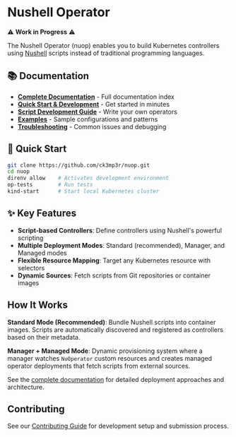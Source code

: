 # Nushell Operator

⚠️ **Work in Progress** ⚠️

The Nushell Operator (nuop) enables you to build Kubernetes controllers using [Nushell](https://www.nushell.sh/) scripts instead of traditional programming languages.

## 📚 Documentation

- **[Complete Documentation](docs/README.md)** - Full documentation index
- **[Quick Start & Development](docs/DEVELOPMENT.md)** - Get started in minutes
- **[Script Development Guide](docs/SCRIPT-DEVELOPMENT.md)** - Write your own operators
- **[Examples](examples/README.md)** - Sample configurations and patterns
- **[Troubleshooting](docs/TROUBLESHOOTING.md)** - Common issues and debugging

## 🚀 Quick Start

```bash
git clone https://github.com/ck3mp3r/nuop.git
cd nuop
direnv allow    # Activates development environment
op-tests        # Run tests
kind-start      # Start local Kubernetes cluster
```

## ✨ Key Features

- **Script-based Controllers**: Define controllers using Nushell's powerful scripting
- **Multiple Deployment Modes**: Standard (recommended), Manager, and Managed modes  
- **Flexible Resource Mapping**: Target any Kubernetes resource with selectors
- **Dynamic Sources**: Fetch scripts from Git repositories or container images

## How It Works

**Standard Mode (Recommended)**: Bundle Nushell scripts into container images. Scripts are automatically discovered and registered as controllers based on their metadata.

**Manager + Managed Mode**: Dynamic provisioning system where a manager watches `NuOperator` custom resources and creates managed operator deployments that fetch scripts from external sources.

See the [complete documentation](docs/README.md) for detailed deployment approaches and architecture.

## Contributing

See our [Contributing Guide](CONTRIBUTING.md) for development setup and submission process.
